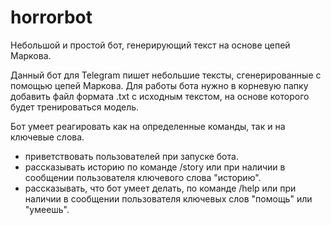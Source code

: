 # horrorbot
Небольшой и простой бот, генерирующий текст на основе цепей Маркова.


Данный бот для Telegram пишет небольшие тексты, сгенерированные с помощью цепей Маркова.
Для работы бота нужно в корневую папку добавить файл формата .txt с исходным текстом, на основе которого будет тренироваться модель.

Бот умеет реагировать как на определенные команды, так и на ключевые слова.
* приветствовать пользователей при запуске бота.
* рассказывать историю по команде /story или при наличии в сообщении пользователя ключевого слова "историю".
* рассказывать, что бот умеет делать, по команде /help или при наличии в сообщении пользователя ключевых слов "помощь" или "умеешь".
